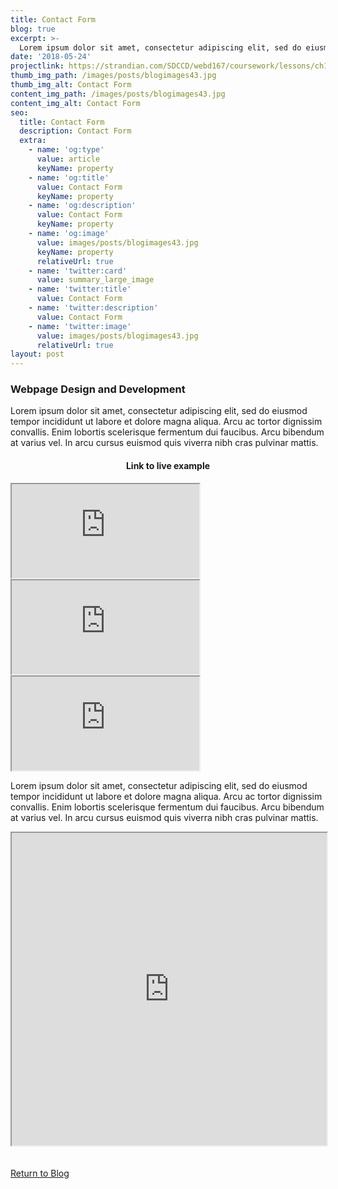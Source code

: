 ```yaml
---
title: Contact Form
blog: true
excerpt: >-
  Lorem ipsum dolor sit amet, consectetur adipiscing elit, sed do eiusmod tempor incididunt ut labore et dolore magna aliqua. Arcu ac tortor dignissim convallis. Enim lobortis scelerisque fermentum dui faucibus. Arcu bibendum at varius vel. In arcu cursus euismod quis viverra nibh cras pulvinar mattis.
date: '2018-05-24'
projectlink: https://strandian.com/SDCCD/webd167/coursework/lessons/ch13/email.php
thumb_img_path: /images/posts/blogimages43.jpg
thumb_img_alt: Contact Form
content_img_path: /images/posts/blogimages43.jpg
content_img_alt: Contact Form
seo:
  title: Contact Form
  description: Contact Form
  extra:
    - name: 'og:type'
      value: article
      keyName: property
    - name: 'og:title'
      value: Contact Form
      keyName: property
    - name: 'og:description'
      value: Contact Form
      keyName: property
    - name: 'og:image'
      value: images/posts/blogimages43.jpg
      keyName: property
      relativeUrl: true
    - name: 'twitter:card'
      value: summary_large_image
    - name: 'twitter:title'
      value: Contact Form
    - name: 'twitter:description'
      value: Contact Form
    - name: 'twitter:image'
      value: images/posts/blogimages43.jpg
      relativeUrl: true
layout: post
---
```


### Webpage Design and Development
Lorem ipsum dolor sit amet, consectetur adipiscing elit, sed do eiusmod tempor incididunt ut labore et dolore magna aliqua. Arcu ac tortor dignissim convallis. Enim lobortis scelerisque fermentum dui faucibus. Arcu bibendum at varius vel. In arcu cursus euismod quis viverra nibh cras pulvinar mattis.

<h4 align="center">
Link to live example
</h4>
<div id="hideweb1">
  <div class="thumbnail-container" title="Web Development Portfolio"><a href="https://strandian.com/SDCCD/webd167/coursework/lessons/ch13/email.php" target="_blank">
    <div class="thumbnail">
      <iframe src="https://strandian.com/SDCCD/webd167/coursework/lessons/ch13/email.php" onload="this.style.opacity = 1"></iframe>
    </div>
    </a> </div>
</div>
<div id="hideweb2">
  <div class="thumbnail-container" title="Web Development Portfolio"><a href="https://strandian.com/SDCCD/webd167/coursework/lessons/ch13/email.php" target="_blank">
    <div class="thumbnail">
      <iframe src="https://strandian.com/SDCCD/webd167/coursework/lessons/ch13/email.php" onload="this.style.opacity = 1"></iframe>
    </div>
    </a> </div>
</div>
<div id="hideweb3">
  <div class="thumbnail-container" title="Web Development Portfolio"><a href="https://strandian.com/SDCCD/webd167/coursework/lessons/ch13/email.php" target="_blank">
    <div class="thumbnail">
      <iframe src="https://strandian.com/SDCCD/webd167/coursework/lessons/ch13/email.php" onload="this.style.opacity = 1"></iframe>
    </div>
    </a> </div>
</div>

Lorem ipsum dolor sit amet, consectetur adipiscing elit, sed do eiusmod tempor incididunt ut labore et dolore magna aliqua. Arcu ac tortor dignissim convallis. Enim lobortis scelerisque fermentum dui faucibus. Arcu bibendum at varius vel. In arcu cursus euismod quis viverra nibh cras pulvinar mattis.

<iframe src="https://phpsandbox.io/e/x/28hxu?&layout=EditorPreview&iframeId=1cm7he676f&theme=dark&defaultPath=/&showExplorer=no&openedFiles=/index.php" style="display: block" loading="lazy" allow="accelerometer; autoplay; encrypted-media; gyroscope; picture-in-picture" height="500" width="100%"></iframe>

<br />
<br />
<a class="button" href="/blog/">
  Return to Blog
</a>

<script async src="https://cpwebassets.codepen.io/assets/embed/ei.js"></script>